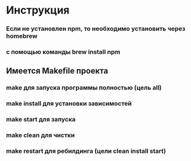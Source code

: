 # Инструкция
### Если не установлен npm, то необходимо установить через homebrew
### с помощью команды brew install npm

## Имеется Makefile проекта 

### make для запуска программы полностью (цель all)
### make install для установки зависимостей
### make start для запуска
### make clean для чистки
### make restart для ребилдинга (цели clean install start)
